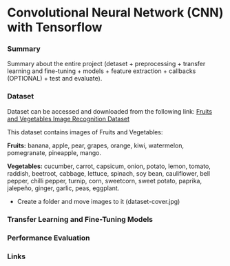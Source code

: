 
# **Convolutional Neural Network (CNN) with Tensorflow**



### **Summary**
Summary about the entire project (detaset + preprocessing + transfer learning and fine-tuning + models + feature extraction + callbacks (OPTIONAL) + test and evaluate).



### **Dataset**
Dataset can be accessed and downloaded from the following link: [Fruits and Vegetables Image Recognition Dataset](https://www.kaggle.com/datasets/kritikseth/fruit-and-vegetable-image-recognition)

This dataset contains images of Fruits and Vegetables:

**Fruits:** banana, apple, pear, grapes, orange, kiwi, watermelon, pomegranate, pineapple, mango.

**Vegetables:** cucumber, carrot, capsicum, onion, potato, lemon, tomato, raddish, beetroot, cabbage, lettuce, spinach, soy bean, cauliflower, bell pepper, chilli pepper, turnip, corn, sweetcorn, sweet potato, paprika, jalepeño, ginger, garlic, peas, eggplant.

+ Create a folder and move images to it
(dataset-cover.jpg)


### **Transfer Learning and Fine-Tuning Models**




### **Performance Evaluation**




### **Links**



